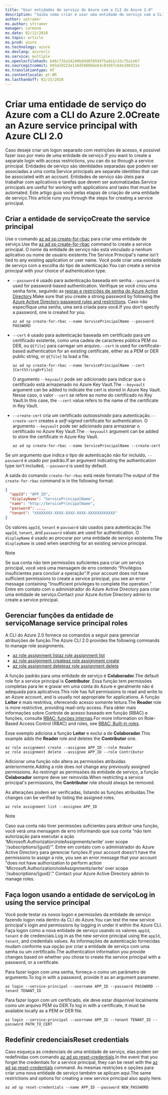 ```yaml
---
title: "Usar entidades de serviço do Azure com a CLI do Azure 2.0"
description: "Saiba como criar e usar uma entidade de serviço com a CLI do Azure 2.0."
author: sptramer
ms.author: sttramer
manager: carmonm
ms.date: 02/12/2018
ms.topic: article
ms.prod: azure
ms.technology: azure
ms.devlang: azurecli
ms.service: multiple
ms.openlocfilehash: b46c735a14240bddd07659475ada1c33c75a1e67
ms.sourcegitcommit: b93a19222e116d5880bbe64c03507c64e190331e
ms.translationtype: HT
ms.contentlocale: pt-BR
ms.lasthandoff: 02/15/2018
---
```

# <a name="create-an-azure-service-principal-with-azure-cli-20"></a><span data-ttu-id="25d18-103">Criar uma entidade de serviço do Azure com a CLI do Azure 2.0</span><span class="sxs-lookup"><span data-stu-id="25d18-103">Create an Azure service principal with Azure CLI 2.0</span></span>

<span data-ttu-id="25d18-104">Caso deseje criar um logon separado com restrições de acesso, é possível fazer isso por meio de uma entidade de serviço.</span><span class="sxs-lookup"><span data-stu-id="25d18-104">If you want to create a separate login with access restrictions, you can do so through a service principal.</span></span> <span data-ttu-id="25d18-105">Entidades de serviço são identidades separadas que podem ser associadas a uma conta.</span><span class="sxs-lookup"><span data-stu-id="25d18-105">Service principals are separate identities that can be associated with an account.</span></span> <span data-ttu-id="25d18-106">Entidades de serviço são úteis para trabalhar com aplicativos e tarefas que devem ser automatizadas.</span><span class="sxs-lookup"><span data-stu-id="25d18-106">Service principals are useful for working with applications and tasks that must be automated.</span></span> <span data-ttu-id="25d18-107">Este artigo guia você pelas etapas de criação de uma entidade de serviço.</span><span class="sxs-lookup"><span data-stu-id="25d18-107">This article runs you through the steps for creating a service principal.</span></span>

## <a name="create-the-service-principal"></a><span data-ttu-id="25d18-108">Criar a entidade de serviço</span><span class="sxs-lookup"><span data-stu-id="25d18-108">Create the service principal</span></span>

<span data-ttu-id="25d18-109">Use o comando [az ad sp create-for-rbac](/cli/azure/ad/sp#create-for-rbac) para criar uma entidade de serviço.</span><span class="sxs-lookup"><span data-stu-id="25d18-109">Use the [az ad sp create-for-rbac](/cli/azure/ad/sp#create-for-rbac) command to create a service principal.</span></span> <span data-ttu-id="25d18-110">O nome da entidade de serviço não está vinculado a nenhum aplicativo ou nome de usuário existente.</span><span class="sxs-lookup"><span data-stu-id="25d18-110">The Service Principal's name isn't tied to any existing application or user name.</span></span> <span data-ttu-id="25d18-111">Você pode criar uma entidade de serviço com a escolha do tipo de autenticação.</span><span class="sxs-lookup"><span data-stu-id="25d18-111">You can create a service principal with your choice of authentication type.</span></span>

* <span data-ttu-id="25d18-112">`--password` é usado para autenticação baseada em senha.</span><span class="sxs-lookup"><span data-stu-id="25d18-112">`--password` is used for password-based authentication.</span></span> <span data-ttu-id="25d18-113">Verifique se você criou uma senha forte, seguindo as [regras e restrições de senha do Azure Active Directory](/azure/active-directory/active-directory-passwords-policy).</span><span class="sxs-lookup"><span data-stu-id="25d18-113">Make sure that you create a strong password by following the [Azure Active Directory password rules and restrictions](/azure/active-directory/active-directory-passwords-policy).</span></span> <span data-ttu-id="25d18-114">Caso não especifique uma senha, uma será criada para você.</span><span class="sxs-lookup"><span data-stu-id="25d18-114">If you don't specify a password, one is created for you.</span></span>

  ```azurecli
  az ad sp create-for-rbac --name ServicePrincipalName --password PASSWORD
  ```

* <span data-ttu-id="25d18-115">`--cert` é usado para autenticação baseada em certificado para um certificado existente, como uma cadeia de caracteres pública PEM ou DER, ou `@{file}` para carregar um arquivo.</span><span class="sxs-lookup"><span data-stu-id="25d18-115">`--cert` is used for certificate-based authentication for an existing certificate, either as a PEM or DER public string, or `@{file}` to load a file.</span></span>

  ```azurecli
  az ad sp create-for-rbac --name ServicePrincipalName --cert {CertStringOrFile} 
  ```

  <span data-ttu-id="25d18-116">O argumento `--keyvault` pode ser adicionado para indicar que o certificado está armazenado no Azure Key Vault.</span><span class="sxs-lookup"><span data-stu-id="25d18-116">The `--keyvault` argument can be added to indicate the cert is stored in Azure Key Vault.</span></span> <span data-ttu-id="25d18-117">Nesse caso, o valor `--cert` se refere ao nome do certificado no Key Vault.</span><span class="sxs-lookup"><span data-stu-id="25d18-117">In this case, the `--cert` value refers to the name of the certificate in Key Vault.</span></span>

* <span data-ttu-id="25d18-118">`--create-cert` cria um certificado _autoassinado_ para autenticação.</span><span class="sxs-lookup"><span data-stu-id="25d18-118">`--create-cert` creates a _self-signed_ certificate for authentication.</span></span> <span data-ttu-id="25d18-119">O argumento `--keyvault` pode ser adicionado para armazenar o certificado no Azure Key Vault.</span><span class="sxs-lookup"><span data-stu-id="25d18-119">The `--keyvault` argument can be added to store the certificate in Azure Key Vault.</span></span>

  ```azurecli
  az ad sp create-for-rbac --name ServicePrincipalName --create-cert
  ```

<span data-ttu-id="25d18-120">Se um argumento que indica o tipo de autenticação não for incluído, `--password` é usado por padrão.</span><span class="sxs-lookup"><span data-stu-id="25d18-120">If an argument indicating the authentication type isn't included, `--password` is used by default.</span></span>

<span data-ttu-id="25d18-121">A saída do comando `create-for-rbac` está neste formato:</span><span class="sxs-lookup"><span data-stu-id="25d18-121">The output of the `create-for-rbac` command is in the following format:</span></span>

```json
{
  "appId": "APP_ID",
  "displayName": "ServicePrincipalName",
  "name": "http://ServicePrincipalName",
  "password": ...,
  "tenant": "XXXXXXXX-XXXX-XXXX-XXXX-XXXXXXXXXXXX"
}
```

<span data-ttu-id="25d18-122">Os valores `appId`, `tenant` e `password` são usados para autenticação.</span><span class="sxs-lookup"><span data-stu-id="25d18-122">The `appId`, `tenant`, and `password` values are used for authentication.</span></span> <span data-ttu-id="25d18-123">O `displayName` é usado ao procurar por uma entidade de serviço existente.</span><span class="sxs-lookup"><span data-stu-id="25d18-123">The `displayName` is used when searching for an existing service principal.</span></span>

> [!NOTE]
> <span data-ttu-id="25d18-124">Se sua conta não tem permissões suficientes para criar um serviço principal, você verá uma mensagem de erro contendo “Privilégios insuficientes para concluir a operação”.</span><span class="sxs-lookup"><span data-stu-id="25d18-124">If your account does not have sufficient permissions to create a service principal, you see an error message containing "Insufficient privileges to complete the operation."</span></span> <span data-ttu-id="25d18-125">Entre em contato com o administrador do Azure Active Directory para criar uma entidade de serviço.</span><span class="sxs-lookup"><span data-stu-id="25d18-125">Contact your Azure Active Directory admin to create a service principal.</span></span>

## <a name="manage-service-principal-roles"></a><span data-ttu-id="25d18-126">Gerenciar funções da entidade de serviço</span><span class="sxs-lookup"><span data-stu-id="25d18-126">Manage service principal roles</span></span> 

<span data-ttu-id="25d18-127">A CLI do Azure 2.0 fornece os comandos a seguir para gerenciar atribuições de função.</span><span class="sxs-lookup"><span data-stu-id="25d18-127">The Azure CLI 2.0 provides the following commands to manage role assignments.</span></span>

* [<span data-ttu-id="25d18-128">az role assignment list</span><span class="sxs-lookup"><span data-stu-id="25d18-128">az role assignment list</span></span>](/cli/azure/role/assignment#list)
* [<span data-ttu-id="25d18-129">az role assignment create</span><span class="sxs-lookup"><span data-stu-id="25d18-129">az role assignment create</span></span>](/cli/azure/role/assignment#create)
* [<span data-ttu-id="25d18-130">az role assignment delete</span><span class="sxs-lookup"><span data-stu-id="25d18-130">az role assignment delete</span></span>](/cli/azure/role/assignment#delete)

<span data-ttu-id="25d18-131">A função padrão para uma entidade de serviço é **Colaborador**.</span><span class="sxs-lookup"><span data-stu-id="25d18-131">The default role for a service principal is **Contributor**.</span></span> <span data-ttu-id="25d18-132">Essa função tem permissões completas para ler e gravar em uma conta do Azure e geralmente não é adequada para aplicativos.</span><span class="sxs-lookup"><span data-stu-id="25d18-132">This role has full permissions to read and write to an Azure account, and is usually not appropriate for applications.</span></span> <span data-ttu-id="25d18-133">A função **Leitor** é mais restritiva, oferecendo acesso somente leitura.</span><span class="sxs-lookup"><span data-stu-id="25d18-133">The **Reader** role is more restrictive, providing read-only access.</span></span>  <span data-ttu-id="25d18-134">Para obter mais informações sobre Controle de acesso baseado em função (RBAC) e funções, consulte [RBAC: funções internas](/azure/active-directory/role-based-access-built-in-roles).</span><span class="sxs-lookup"><span data-stu-id="25d18-134">For more information on Role-Based Access Control (RBAC) and roles, see [RBAC: Built-in roles](/azure/active-directory/role-based-access-built-in-roles).</span></span>

<span data-ttu-id="25d18-135">Esse exemplo adiciona a função **Leitor** e exclui a de **Colaborador**.</span><span class="sxs-lookup"><span data-stu-id="25d18-135">This example adds the **Reader** role and deletes the **Contributor** one.</span></span>

```azurecli
az role assignment create --assignee APP_ID --role Reader
az role assignment delete --assignee APP_ID --role Contributor
```

<span data-ttu-id="25d18-136">Adicionar uma função _não_ altera as permissões atribuídas anteriormente.</span><span class="sxs-lookup"><span data-stu-id="25d18-136">Adding a role does _not_ change any previously assigned permissions.</span></span> <span data-ttu-id="25d18-137">Ao restringir as permissões da entidade de serviço, a função __Colaborador__ sempre deve ser removida.</span><span class="sxs-lookup"><span data-stu-id="25d18-137">When restricting a service principal's permissions, the __Contributor__ role should always be removed.</span></span>

<span data-ttu-id="25d18-138">As alterações podem ser verificadas, listando as funções atribuídas.</span><span class="sxs-lookup"><span data-stu-id="25d18-138">The changes can be verified by listing the assigned roles.</span></span>

```azurecli
az role assignment list --assignee APP_ID
```

> [!NOTE] 
> <span data-ttu-id="25d18-139">Caso sua conta não tiver permissões suficientes para atribuir uma função, você verá uma mensagem de erro informando que sua conta “não tem autorização para executar a ação ‘Microsoft.Authorization/roleAssignments/write' over scope '/subscriptions/{guid}’”. Entre em contato com o administrador do Azure Active Directory para gerenciar funções.</span><span class="sxs-lookup"><span data-stu-id="25d18-139">If your account doesn't have the permissions to assign a role, you see an error message that your account "does not have authorization to perform action 'Microsoft.Authorization/roleAssignments/write' over scope '/subscriptions/{guid}'." Contact your Azure Active Directory admin to manage roles.</span></span>

## <a name="log-in-using-the-service-principal"></a><span data-ttu-id="25d18-140">Faça logon usando a entidade de serviço</span><span class="sxs-lookup"><span data-stu-id="25d18-140">Log in using the service principal</span></span>

<span data-ttu-id="25d18-141">Você pode testar os novos logon e permissões da entidade de serviço fazendo logon nela dentro da CLI do Azure.</span><span class="sxs-lookup"><span data-stu-id="25d18-141">You can test the new service principal's login and permissions by logging in under it within the Azure CLI.</span></span> <span data-ttu-id="25d18-142">Faça logon como a nova entidade de serviço usando os valores `appId`, `tenant` e de credenciais.</span><span class="sxs-lookup"><span data-stu-id="25d18-142">Log in as the new service principal using the `appId`, `tenant`, and credentials values.</span></span> <span data-ttu-id="25d18-143">As informações de autenticação fornecidas mudam conforme sua opção por criar a entidade de serviço com uma senha ou um certificado.</span><span class="sxs-lookup"><span data-stu-id="25d18-143">The authentication information you provide changes based on whether you chose to create the service principal with a password, or a certificate.</span></span>

<span data-ttu-id="25d18-144">Para fazer logon com uma senha, forneça-o como um parâmetro de argumento.</span><span class="sxs-lookup"><span data-stu-id="25d18-144">To log in with a password, provide it as an argument parameter.</span></span>

```azurecli
az login --service-principal --username APP_ID --password PASSWORD --tenant TENANT_ID
```

<span data-ttu-id="25d18-145">Para fazer logon com um certificado, ele deve estar disponível localmente como um arquivo PEM ou DER.</span><span class="sxs-lookup"><span data-stu-id="25d18-145">To log in with a certificate, it must be available locally as a PEM or DER file.</span></span>

```azurecli
az login --service-principal --username APP_ID --tenant TENANT_ID --password PATH_TO_CERT
```
## <a name="reset-credentials"></a><span data-ttu-id="25d18-146">Redefinir credenciais</span><span class="sxs-lookup"><span data-stu-id="25d18-146">Reset credentials</span></span>

<span data-ttu-id="25d18-147">Caso esqueça as credenciais de uma entidade de serviço, elas podem ser redefinidas com comando [az ad sp reset-credentials](https://docs.microsoft.com/en-us/cli/azure/ad/sp?view=azure-cli-latest#az_ad_sp_reset_credentials).</span><span class="sxs-lookup"><span data-stu-id="25d18-147">In the event that you forget the credentials for a service principal, they can be reset with the [az ad sp reset-credentials](https://docs.microsoft.com/en-us/cli/azure/ad/sp?view=azure-cli-latest#az_ad_sp_reset_credentials) command.</span></span> <span data-ttu-id="25d18-148">As mesmas restrições e opções para criar uma nova entidade de serviço também se aplicam aqui.</span><span class="sxs-lookup"><span data-stu-id="25d18-148">The same restrictions and options for creating a new service principal also apply here.</span></span>

```azurecli
az ad sp reset-credentials --name APP_ID --password NEW_PASSWORD
```
